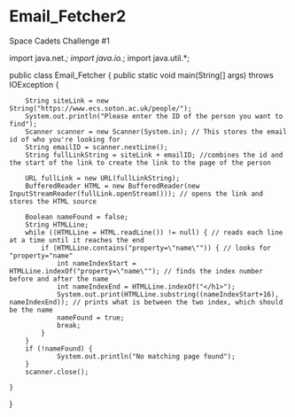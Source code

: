 # Email_Fetcher2
Space Cadets Challenge #1

import java.net.*;
import java.io.*;
import java.util.*;

public class Email_Fetcher {
	public static void main(String[] args) throws IOException {
		
		String siteLink = new String("https://www.ecs.soton.ac.uk/people/");
		System.out.println("Please enter the ID of the person you want to find");
		Scanner scanner = new Scanner(System.in); // This stores the email id of who you're looking for
		String emailID = scanner.nextLine();
		String fullLinkString = siteLink + emailID; //combines the id and the start of the link to create the link to the page of the person
		
		URL fullLink = new URL(fullLinkString);
		BufferedReader HTML = new BufferedReader(new InputStreamReader(fullLink.openStream())); // opens the link and stores the HTML source
		
		Boolean nameFound = false;
		String HTMLLine;
		while ((HTMLLine = HTML.readLine()) != null) { // reads each line at a time until it reaches the end
			if (HTMLLine.contains("property=\"name\"")) { // looks for "property="name"
				int nameIndexStart = HTMLLine.indexOf("property=\"name\""); // finds the index number before and after the name
				int nameIndexEnd = HTMLLine.indexOf("</h1>");
				System.out.print(HTMLLine.substring((nameIndexStart+16), nameIndexEnd)); // prints what is between the two index, which should be the name		
				nameFound = true;
				break;
			}
		}
		if (!nameFound) {
				System.out.println("No matching page found");
		}
		scanner.close();
		
	}
}
